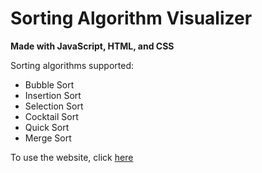 # Sorting Algorithm Visualizer 

**Made with JavaScript, HTML, and CSS**

Sorting algorithms supported: 
* Bubble Sort 
* Insertion Sort 
* Selection Sort 
* Cocktail Sort 
* Quick Sort 
* Merge Sort 

To use the website, click [here](MaxWoodcock.github.io-SortingAlgorithmVisualizer/) 
